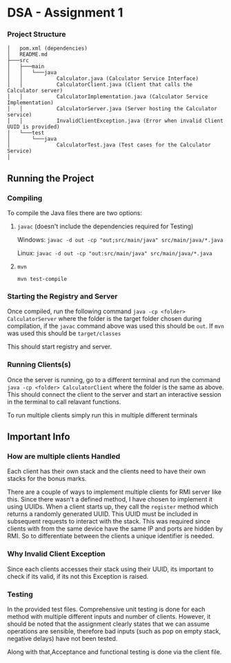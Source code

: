 # DSA - Assignment 1
### Project Structure
```
│   pom.xml (dependencies)
│   README.md 
├───src
│   ├───main
│   │   └───java
│   │           Calculator.java (Calculator Service Interface)
│   │           CalculatorClient.java (Client that calls the Calculator server)
│   │           CalculatorImplementation.java (Calculator Service Implementation)
│   │           CalculatorServer.java (Server hosting the Calculator service)
│   │           InvalidClientException.java (Error when invalid Client UUID is provided)
│   └───test
│       └───java
│               CalculatorTest.java (Test cases for the Calculator Service)
│
```
## Running the Project
### Compiling
To compile the Java files there are two options:
1. `javac` (doesn't include the dependencies required for Testing)
    
    Windows: `javac -d out -cp "out;src/main/java" src/main/java/*.java`

    Linux: `javac -d out -cp "out:src/main/java" src/main/java/*.java`
2. `mvn`

    `mvn test-compile`

### Starting the Registry and Server
Once compiled, run the following command
`java -cp <folder> CalculatorServer`
where the folder is the target folder chosen during compilation, if the `javac` command above was used this should be `out`. If `mvn` was used this should be `target/classes`   

This should start registry and server.

### Running Clients(s)
Once the server is running, go to a different terminal and run the command
`java -cp <folder> CalculatorClient`
where the folder is the same as above. This should connect the client to the server and start an interactive session in the terminal to call relavant functions.

To run multiple clients simply run this in multiple different terminals

## Important Info

### How are multiple clients Handled
Each client has their own stack and the clients need to have their own stacks for the bonus marks.

There are a couple of ways to implement multiple clients for RMI server like this. Since there wasn't a defined method, I have chosen to implement it using UUIDs. When a client starts up, they call the `register` method which returns a randomly generated UUID. This UUID must be included in subsequent requests to interact with the stack. This was required since clients with from the same device have the same IP and ports are hidden by RMI. So to differentiate between the clients a unique identifier is needed.

### Why Invalid Client Exception
Since each clients accesses their stack using their UUID, its important to check if its valid, if its not this Exception is raised.

### Testing
In the provided test files. Comprehensive unit testing is done for each method with multiple different inputs and number of clients. However, it should be noted that the assignment clearly states that we can assume operations are sensible, therefore bad inputs (such as pop on empty stack, negative delays) have not been tested.

Along with that,Acceptance and functional testing is done via the client file.